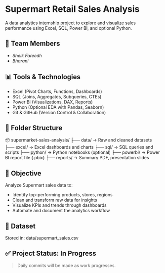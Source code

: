 # Supermart Retail Sales Analysis

A data analytics internship project to explore and visualize sales performance using Excel, SQL, Power BI, and optional Python.

## 👥 Team Members
- *Sheik Fareedh* 
- *Bharani*

## 📊 Tools & Technologies
- Excel (Pivot Charts, Functions, Dashboards)
- SQL (Joins, Aggregates, Subqueries, CTEs)
- Power BI (Visualizations, DAX, Reports)
- Python (Optional EDA with Pandas, Seaborn)
- Git & GitHub (Version Control & Collaboration)

## 📁 Folder Structure

📦 supermarket-sales-analysis/
├── data/          → Raw and cleaned datasets 
├── excel/         → Excel dashboards and charts 
├── sql/           → SQL queries and scripts 
├── python/        → Python notebooks (optional) 
├── powerbi/       → Power BI report file (.pbix) 
├── reports/       → Summary PDF, presentation slides

## 🎯 Objective
Analyze Supermart sales data to:
- Identify top-performing products, stores, regions
- Clean and transform raw data for insights
- Visualize KPIs and trends through dashboards
- Automate and document the analytics workflow

## 🔗 Dataset
Stored in: data/supermart_sales.csv

## ✅ Project Status: In Progress
> Daily commits will be made as work progresses.